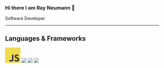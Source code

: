 ### Hi there I am  Ray Neumann 👋
Software Developer
 <hr />

## Languages & Frameworks
<img src="https://raw.githubusercontent.com/voodootikigod/logo.js/master/js.png" width=50>
<img src="https://upload.wikimedia.org/wikipedia/commons/thumb/c/cf/Angular_full_color_logo.svg/512px-Angular_full_color_logo.svg.png" width=50>
<img src="https://commons.wikimedia.org/wiki/File:Angular_full_color_logo.svg" width=50>
<img src="https://www.google.com/imgres?imgurl=https%3A%2F%2Fyt3.ggpht.com%2Fytc%2FAKedOLRt1d4p7bPylasq_66BIC8-k3hkyVjJ2JICQITK%3Ds900-c-k-c0x00ffffff-no-rj&imgrefurl=https%3A%2F%2Fwww.youtube.com%2Fc%2Fflutterdev%2Fvideos&tbnid=4ejwnyS4dx9D0M&vet=12ahUKEwipzJvLz5T0AhVP66QKHVqRBoUQMygAegUIARCzAQ..i&docid=DzH93E2HoWgfAM&w=900&h=900&q=flutter%20image&ved=2ahUKEwipzJvLz5T0AhVP66QKHVqRBoUQMygAegUIARCzAQ" width=50>



<!--
**RayNeumann/RayNeumann** is a ✨ _special_ ✨ repository because its `README.md` (this file) appears on your GitHub profile.

Here are some ideas to get you started:

- 🔭 I’m currently working on ...
- 🌱 I’m currently learning ...
- 👯 I’m looking to collaborate on ...
- 🤔 I’m looking for help with ...
- 💬 Ask me about ...
- 📫 How to reach me: ...
- 😄 Pronouns: ...
- ⚡ Fun fact: ...
-->
 
